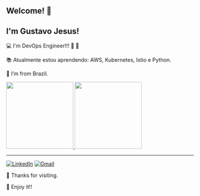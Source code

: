 ## Welcome! 👋

## I'm Gustavo Jesus!

:computer: I'm DevOps Engineer!!! :rocket: :rocket:

:books: Atualmente estou aprendendo: AWS, Kubernetes, Istio e Python.

:house_with_garden: I’m from Brazil.



<div>
	<a href="https://github.com/gustavohaj">
		<img height="180em" src="https://github-readme-stats.vercel.app/api?username=gustavohaj&show_icons=true&theme=graywhite&include_all_commits=true&count_private=true" />
        <img height="180em" src="https://github-readme-stats.vercel.app/api/top-langs/?username=gustavohaj&layout=compact&langs_count=16&graywhite" />
	</a>
</div>

<hr>

[![LinkedIn](https://img.shields.io/badge/linkedin-%230077B5.svg?style=for-the-badge&logo=linkedin&logoColor=white&link=https://www.linkedin.com/in/gustavohaj/)](https://www.linkedin.com/in/gustavohaj)  [![Gmail](https://img.shields.io/badge/Gmail-D14836?style=for-the-badge&logo=gmail&logoColor=white&link=mailto:gustavohenriqueaj@gmail.com)](mailto:gustavohenriqueaj@gmail.com)


:pray: Thanks for visiting.

:call_me_hand: Enjoy it!!

